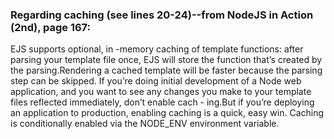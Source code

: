 ### Regarding caching (see lines 20-24)--from NodeJS in Action (2nd), page 167:

EJS supports optional, in -memory caching of template functions:
after parsing your template file once, EJS will store the function
that’s created by the parsing.Rendering a cached template will be
faster because the parsing step can be skipped.
If you’re doing initial development of a Node web application,
and you want to see any changes you make to your template files
reflected immediately, don’t enable cach - ing.But if you’re
deploying an application to production, enabling caching is a quick,
easy win. Caching is conditionally enabled via the NODE_ENV environment variable.
